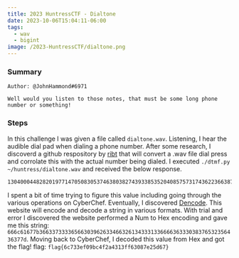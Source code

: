 ```yaml
---
title: 2023 HuntressCTF - Dialtone
date: 2023-10-06T15:04:11-06:00
tags:
  - wav
  - bigint
image: /2023-HuntressCTF/dialtone.png
---
```


### Summary
```
Author: @JohnHammond#6971

Well would you listen to those notes, that must be some long phone number or something!

```

### Steps

In this challenge I was given a file called ```dialtone.wav```.  Listening, I hear the audible dial pad when dialing a phone number.  After some research, I discoverd a github respository by [ribt](https://github.com/ribt/dtmf-decoder) that will convert a .wav file dial press and corrolate this with the actual number being dialed. I executed ```./dtmf.py ~/huntress/dialtone.wav``` and received the below response. 
```
13040004482820197714705083053746380382743933853520408575731743622366387462228661894777288573
```

I spent a bit of time trying to figure this value including going through the various operations on CyberChef.  Eventually, I discovered [Dencode](https://dencode.com/en/).  This website will encode and decode a string in various formats.  With trial and error I discovered the website performed a Num to Hex encoding and gave me this string: ```666c61677b36633733336566303962633466326134333133666636333038376532356436377d```.  Moving back to CyberChef, I decoded this value from Hex and got the flag!
flag: ```flag{6c733ef09bc4f2a4313ff63087e25d67}```
